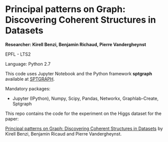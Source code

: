 # Principal patterns on Graph: Discovering Coherent Structures in Datasets

**Researcher: Kirell Benzi, Benjamin Richaud, Pierre Vandergheynst**

EPFL - LTS2


Language: Python 2.7


This code uses Jupyter Notebook and the Python framework **sptgraph** available at [SPTGRAPH](https://github.com/kikohs/sptgraph).


Mandatory packages:

- Jupyter (IPython), Numpy, Scipy, Pandas, Networkx, Graphlab-Create, Sptgraph


This repo contains the code for the experiment on the Higgs dataset for the paper:

[Principal patterns on Graph: Discovering Coherent Structures in Datasets](http://arxiv.org/abs/1504.08153) by Kirell Benzi, Benjamin Ricaud and Pierre Vandergheynst.
